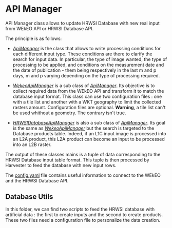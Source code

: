 # API Manager

API Manager class allows to update HRWSI Database with new real input from WEkEO API or HRWSI Database API.

The principle is as follows:

- *[ApiManager](api_manager.py)* is the class that allows to write processing conditions for each different input type. These conditions are there to clarify the search for input data. In particular, the type of image wanted, the type of processing to be applied, and conditions on the measurement date and the date of publication - them being respectively in the last m and p days, m and p varying depending on the type of processing required.

- *[WekeoApiManager](wekeo_api_manager.py)* is a sub class of *[ApiManager](api_manager.py)*. Its objective is to collect required data from the WEkEO API and transform it to match the database input format. This class can use two configuration files : one with a tile list and another with a WKT geography to limit the collected rasters amount. Configuration files are optional. **Warning**, a tile list can't be used whithout a geometry. The contrary isn't true.

- *[HRWSIDatabaseApiManager](hrwsi_database_api_manager.py)* is also a sub class of *[ApiManager](api_manager.py)*. Its goal is the same as *[WekeoApiManager](wekeo_api_manager.py)* but the search is targeted to the Database products table. Indeed, if an L1C input image is processed into an L2A product, this L2A product can become an input to be processed into an L2B raster.

The output of these classes mains is a tuple of data corresponding to the HRWSI Database input table format. This tuple is then processed by Harvester to feed the database with new input rows.

The [config.yaml](config.yaml) file contains useful information to connect to the WEkEO and the HRWSI Database API.

## Database Utils

In this folder, we can find two scripts to feed the HRWSI database with artificial data : the first to create inputs and the second to create products. These two files need a configuration file to personalize the data creation.
